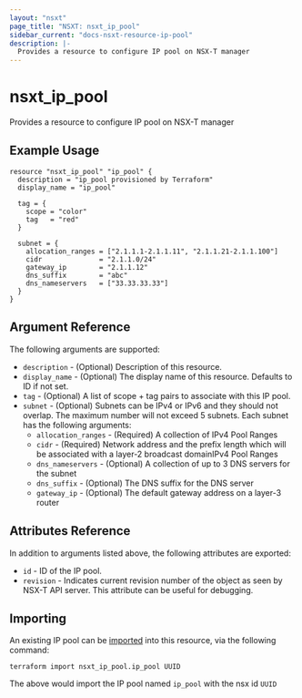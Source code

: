 ```yaml
---
layout: "nsxt"
page_title: "NSXT: nsxt_ip_pool"
sidebar_current: "docs-nsxt-resource-ip-pool"
description: |-
  Provides a resource to configure IP pool on NSX-T manager
---
```


# nsxt_ip_pool

Provides a resource to configure IP pool on NSX-T manager

## Example Usage

```hcl
resource "nsxt_ip_pool" "ip_pool" {
  description = "ip_pool provisioned by Terraform"
  display_name = "ip_pool"

  tag = {
    scope = "color"
    tag   = "red"
  }

  subnet = {
    allocation_ranges = ["2.1.1.1-2.1.1.11", "2.1.1.21-2.1.1.100"]
    cidr              = "2.1.1.0/24"
    gateway_ip        = "2.1.1.12"
    dns_suffix        = "abc"
    dns_nameservers   = ["33.33.33.33"]
  }
}
```

## Argument Reference

The following arguments are supported:

* `description` - (Optional) Description of this resource.
* `display_name` - (Optional) The display name of this resource. Defaults to ID if not set.
* `tag` - (Optional) A list of scope + tag pairs to associate with this IP pool.
* `subnet` - (Optional) Subnets can be IPv4 or IPv6 and they should not overlap. The maximum number will not exceed 5 subnets. Each subnet has the following arguments:
  * `allocation_ranges` - (Required) A collection of IPv4 Pool Ranges
  * `cidr` - (Required) Network address and the prefix length which will be associated with a layer-2 broadcast domainIPv4 Pool Ranges
  * `dns_nameservers` - (Optional) A collection of up to 3 DNS servers for the subnet
  * `dns_suffix` - (Optional) The DNS suffix for the DNS server
  * `gateway_ip` - (Optional) The default gateway address on a layer-3 router

## Attributes Reference

In addition to arguments listed above, the following attributes are exported:

* `id` - ID of the IP pool.
* `revision` - Indicates current revision number of the object as seen by NSX-T API server. This attribute can be useful for debugging.


## Importing

An existing IP pool can be [imported][docs-import] into this resource, via the following command:

[docs-import]: /docs/import/index.html

```
terraform import nsxt_ip_pool.ip_pool UUID
```

The above would import the IP pool named `ip_pool` with the nsx id `UUID`
